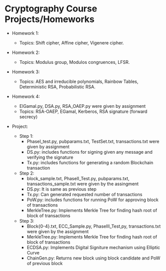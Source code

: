# Cryptography Course Projects/Homeworks

- Homework 1:
    - Topics: Shift cipher, Affine cipher, Vigenere cipher.

- Homework 2:
    - Topics: Modulus group, Modulos congruences, LFSR.

- Homework 3:
    - Topics: AES and irreducible polynomials, Rainbow Tables, Deterministic RSA, Probabilistic RSA.

- Homework 4:
    - ElGamal.py, DSA.py, RSA_OAEP.py were given by assignment
    - Topics: RSA-OAEP, EGamal, Kerberos, RSA signature (forward secrecy) 

- Project:
    + Step 1:
        - PhaseI_test.py, pubparams.txt, TestSet.txt, transactions.txt were given by assignment
        - DS.py: includes functions for signing given any message and verifying the signature
        - Tx.py: includes functions for generating a random Blockchain transaction
    + Step 2:
        - block_sample.txt, PhaseII_Test.py, pubparams.txt, transactions_sample.txt were given by the assingment
        - DS.py: It is same as previous step
        - Tx.py: Can generated requested number of transactions
        - PoW.py: includes functions for running PoW for approving block of transactions
        - MerkleTree.py: Implements Merkle Tree for finding hash root of block of transactions
    + Step 3:
        - Block{0-4}.txt, ECC_Sample.py, PhaseIII_Test,py, transactions.txt were given by the assignment 
        - MerkleTree.py: Implements Merkle Tree for finding hash root of block of transactions
        - ECDSA.py: Implements Digital Signiture mechanism using Elliptic Curve
        - ChainGen.py: Returns new block using block candidate and PoW of previous block

